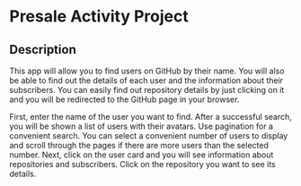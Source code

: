 # Presale Activity Project

## Description 

This app will allow you to find users on GitHub by their name. You will also be able to find out the details of each user and the information about their subscribers. You can easily find out repository details by just clicking on it and you will be redirected to the GitHub page in your browser.

First, enter the name of the user you want to find. After a successful search, you will be shown a list of users with their avatars. Use pagination for a convenient search. You can select a convenient number of users to display and scroll through the pages if there are more users than the selected number. Next, click on the user card and you will see information about repositories and subscribers. Click on the repository you want to see its details.
